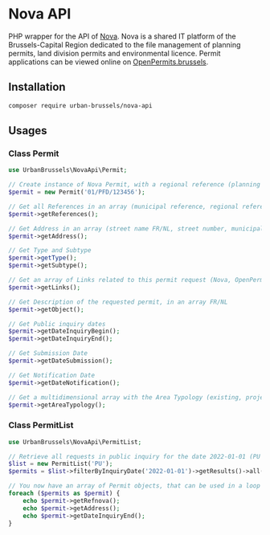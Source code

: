 # Nova API

PHP wrapper for the API of [Nova](https://bric.brussels/en/our-solutions/business-solutions/nova-1?set_language=en).
Nova is a shared IT platform of the Brussels-Capital Region dedicated to the file management of planning permits, land
division permits and environmental licence. Permit applications can be viewed online on [OpenPermits.brussels](https://openpermits.brussels/).

## Installation

```sh
composer require urban-brussels/nova-api
```

## Usages

### Class Permit
```php 
use UrbanBrussels\NovaApi\Permit;

// Create instance of Nova Permit, with a regional reference (planning or environment)
$permit = new Permit('01/PFD/123456');

// Get all References in an array (municipal reference, regional reference, uuid, etc)
$permit->getReferences();

// Get Address in an array (street name FR/NL, street number, municipality FR/NL, zipcode)
$permit->getAddress();

// Get Type and Subtype
$permit->getType();
$permit->getSubtype();

// Get an array of Links related to this permit request (Nova, OpenPermits, Nova API)
$permit->getLinks();

// Get Description of the requested permit, in an array FR/NL
$permit->getObject();

// Get Public inquiry dates
$permit->getDateInquiryBegin();
$permit->getDateInquiryEnd();

// Get Submission Date
$permit->getDateSubmission();

// Get Notification Date
$permit->getDateNotification();

// Get a multidimensional array with the Area Typology (existing, projected, authorized areas for each type)
$permit->getAreaTypology();

```

### Class PermitList

```php 
use UrbanBrussels\NovaApi\PermitList;

// Retrieve all requests in public inquiry for the date 2022-01-01 (PU for planning requests, PE for environmental requests)
$list = new PermitList('PU');
$permits = $list->filterByInquiryDate('2022-01-01')->getResults()->all();

// You now have an array of Permit objects, that can be used in a loop
foreach ($permits as $permit) {
    echo $permit->getRefnova();
    echo $permit->getAddress();
    echo $permit->getDateInquiryEnd();
}
```
